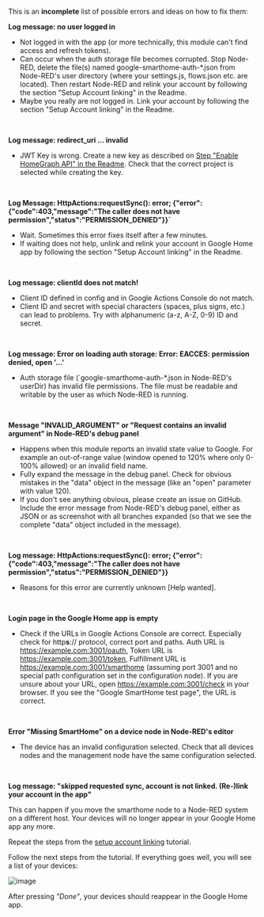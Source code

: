 This is an **incomplete** list of possible errors and ideas on how to fix them:

**Log message: no user logged in**
- Not logged in with the app (or more technically, this module can't find access and refresh tokens).
- Can occur when the auth storage file becomes corrupted. Stop Node-RED, delete the file(s) named google-smarthome-auth-*.json from Node-RED's user directory (where your settings.js, flows.json etc. are located). Then restart Node-RED and relink your account by following the section "Setup Account linking" in the Readme.
- Maybe you really are not logged in. Link your account by following the section "Setup Account linking" in the Readme.

<br>

**Log message: redirect_uri ... invalid**
- JWT Key is wrong. Create a new key as described on [Step "Enable HomeGraph API" in the Readme](https://github.com/mikejac/node-red-contrib-google-smarthome#enable-homegraph-api). Check that the correct project is selected while creating the key.

<br>

**Log Message: HttpActions:requestSync(): error; {"error":{"code":403,"message":"The caller does not have permission","status":"PERMISSION_DENIED"}}`**
- Wait. Sometimes this error fixes itself after a few minutes.
- If waiting does not help, unlink and relink your account in Google Home app by following the section "Setup Account linking" in the Readme.

<br>

**Log message: clientId does not match!**
- Client ID defined in config and in Google Actions Console do not match.
- Client ID and secret with special characters (spaces, plus signs, etc.) can lead to problems. Try with alphanumeric (a-z, A-Z, 0-9) ID and secret.

<br>

**Log message: Error on loading auth storage: Error: EACCES: permission denied, open '...'**
- Auth storage file (`google-smarthome-auth-*.json in Node-RED's userDir) has invalid file permissions. The file must be readable and writable by the user as which Node-RED is running.

<br>

**Message "INVALID_ARGUMENT" or "Request contains an invalid argument" in Node-RED's debug panel**
- Happens when this module reports an invalid state value to Google. For example an out-of-range value (window opened to 120% where only 0-100% allowed) or an invalid field name.
- Fully expand the message in the debug panel. Check for obvious mistakes in the "data" object in the message (like an "open" parameter with value 120).
- If you don't see anything obvious, please create an issue on GitHub. Include the error message from Node-RED's debug panel, either as JSON or as screenshot with all branches expanded (so that we see the complete "data" object included in the message).

<br>

**Log message: HttpActions:requestSync(): error; {"error":{"code":403,"message":"The caller does not have permission","status":"PERMISSION_DENIED"}}**
- Reasons for this error are currently unknown [Help wanted].

<br>

**Login page in the Google Home app is empty**
- Check if the URLs in Google Actions Console are correct. Especially check for http**s**:// protocol, correct port and paths. Auth URL is https://example.com:3001/oauth, Token URL is https://example.com:3001/token, Fulfillment URL is https://example.com:3001/smarthome (assuming port 3001 and no special path configuration set in the configuration node). If you are unsure about your URL, open https://example.com:3001/check in your browser. If you see the "Google SmartHome test page", the URL is correct.

<br>

**Error "Missing SmartHome" on a device node in Node-RED's editor**
- The device has an invalid configuration selected. Check that all devices nodes and the management node have the same configuration selected.

<br>

**Log message: "skipped requested sync, account is not linked. (Re-)link your account in the app"**

This can happen if you move the smarthome node to a Node-RED system on a different host. Your devices will no longer appear in your Google Home app any more.

Repeat the steps from the [setup account linking](https://github.com/mikejac/node-red-contrib-google-smarthome/blob/master/docs/setup_instructions.md#setup-account-linking) tutorial.

Follow the next steps from the tutorial. If everything goes well, you will see a list of your devices:

![image](https://github.com/user-attachments/assets/b5f3363e-bf2c-4053-980a-aef8149a27f5)

After pressing *"Done"*, your devices should reappear in the Google Home app.

